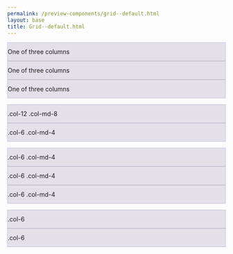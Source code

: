 ```yaml
--- 
permalink: /preview-components/grid--default.html
layout: base 
title: Grid--default.html
---
```


<div class="grid-example">
  <div class="container">
    <div class="row">
      <div class="col-sm">
        One of three columns
      </div>
      <div class="col-sm">
        One of three columns
      </div>
      <div class="col-sm">
        One of three columns
      </div>
    </div>
  </div>
</div>

<!-- Stack the columns on mobile by making one full-width and the other half-width -->
<div class="grid-example">
  <div class="container">
    <div class="row">
      <div class="col-12 col-md-8">.col-12 .col-md-8</div>
      <div class="col-6 col-md-4">.col-6 .col-md-4</div>
    </div>
  </div>
</div>

<!-- Columns start at 50% wide on mobile and bump up to 33.3% wide on desktop -->
<div class="grid-example">
  <div class="container">
    <div class="row">
      <div class="col-6 col-md-4">.col-6 .col-md-4</div>
      <div class="col-6 col-md-4">.col-6 .col-md-4</div>
      <div class="col-6 col-md-4">.col-6 .col-md-4</div>
    </div>
  </div>
</div>

<!-- Columns are always 50% wide, on mobile and desktop -->
<div class="grid-example">
  <div class="container">
    <div class="row">
      <div class="col-6">.col-6</div>
      <div class="col-6">.col-6</div>
    </div>
  </div>
</div>


<style scoped>
.grid-example {
  margin-bottom: 1em;
}
.grid-example>.row>.col,
.grid-example .row>[class^=col-] {
  padding-top: .75rem;
  padding-bottom: .75rem;
  background-color: rgba(86,61,124,.15);
  border: 1px solid rgba(86,61,124,.2);
}

</style>

